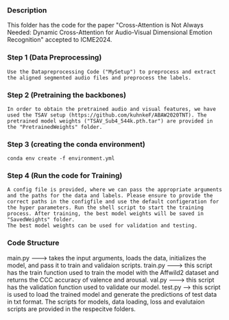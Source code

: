 ### Description
This folder has the code for the paper "Cross-Attention is Not Always Needed: Dynamic Cross-Attention for Audio-Visual Dimensional Emotion Recognition" accepted to ICME2024. 

### Step 1 (Data Preprocessing)
```
Use the Datapreprocessing Code ("MySetup") to preprocess and extract the aligned segmented audio files and preprocess the labels.
```
### Step 2 (Pretraining the backbones)
```
In order to obtain the pretrained audio and visual features, we have used the TSAV setup (https://github.com/kuhnkeF/ABAW2020TNT). The pretrained model weights ("TSAV_Sub4_544k.pth.tar") are provided in the "PretrainedWeights" folder. 
```
### Step 3 (creating the conda environment)
```
conda env create -f environment.yml
```
### Step 4 (Run the code for Training)
```
A config file is provided, where we can pass the appropriate arguments and the paths for the data and labels. Please ensure to provide the correct paths in the configfile and use the default configeration for the hyper parameters. Run the shell script to start the training process. After training, the best model weights will be saved in "SavedWeights" folder.
The best model weights can be used for validation and testing.
```

### Code Structure
main.py  ---> takes the input arguments, loads the data, initializes the model, and pass it to train and validaion scripts.
train.py  ---> this script has the train function used to train the model with the Affwild2 dataset and returns the CCC accuracy of valence and arousal.
val.py  --->  this script has the validation function used to validate our model.
test.py  --> this script is used to load the trained model and generate the predictions of test data in txt format.
The scripts for models, data loading, loss and evalutaion scripts are provided in the respecitve folders.
